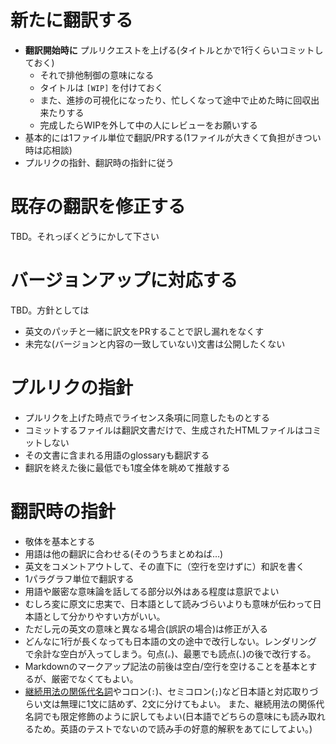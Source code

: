 # 新たに翻訳する

* **翻訳開始時に** プルリクエストを上げる(タイトルとかで1行くらいコミットしておく)
  + それで排他制御の意味になる
  + タイトルは `[WIP]` を付けておく
  + また、進捗の可視化になったり、忙しくなって途中で止めた時に回収出来たりする
  + 完成したらWIPを外して中の人にレビューをお願いする
* 基本的には1ファイル単位で翻訳/PRする(1ファイルが大きくて負担がきつい時は応相談)
* プルリクの指針、翻訳時の指針に従う

# 既存の翻訳を修正する

TBD。それっぽくどうにかして下さい

# バージョンアップに対応する

TBD。方針としては

* 英文のパッチと一緒に訳文をPRすることで訳し漏れをなくす
* 未完な(バージョンと内容の一致していない)文書は公開したくない

# プルリクの指針

* プルリクを上げた時点でライセンス条項に同意したものとする
* コミットするファイルは翻訳文書だけで、生成されたHTMLファイルはコミットしない
* その文書に含まれる用語のglossaryも翻訳する
* 翻訳を終えた後に最低でも1度全体を眺めて推敲する

# 翻訳時の指針

* 敬体を基本とする
* 用語は他の翻訳に合わせる(そのうちまとめねば…)
* 英文をコメントアウトして、その直下に（空行を空けずに）和訳を書く
* 1パラグラフ単位で翻訳する
* 用語や厳密な意味論を話してる部分以外はある程度は意訳でよい
* むしろ変に原文に忠実で、日本語として読みづらいよりも意味が伝わって日本語として分かりやすい方がいい。
* ただし元の英文の意味と異なる場合(誤訳の場合)は修正が入る
* どんなに1行が長くなっても日本語の文の途中で改行しない。レンダリングで余計な空白が入ってしまう。句点(`。`)、最悪でも読点(`、`)の後で改行する。
* Markdownのマークアップ記法の前後は空白/空行を空けることを基本とするが、厳密でなくてもよい。
* [継続用法の関係代名詞](http://e-grammar.info/relative/relative_23.html)やコロン(`:`)、セミコロン(`;`)など日本語と対応取りづらい文は無理に1文に詰めず、2文に分けてもよい。
  また、継続用法の関係代名詞でも限定修飾のように訳してもよい(日本語でどちらの意味にも読み取れるため。英語のテストでないので読み手の好意的解釈をあてにしてよい。)
